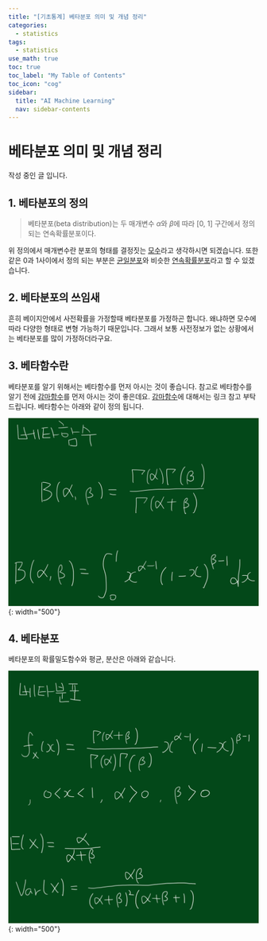 ```yaml
---
title: "[기초통계] 베타분포 의미 및 개념 정리" 
categories:
  - statistics
tags:
  - statistics
use_math: true
toc: true
toc_label: "My Table of Contents"
toc_icon: "cog"
sidebar:
  title: "AI Machine Learning"
  nav: sidebar-contents
---
```


# 베타분포 의미 및 개념 정리

작성 중인 글 입니다. 

## 1. 베타분포의 정의

> 베타분포(beta distribution)는 두 매개변수 $\alpha$와 $\beta$에 따라 [0, 1] 구간에서 정의 되는 연속확률분포이다. 

위 정의에서 매개변수란 분포의 형태를 결정짓는 [모수](https://losskatsu.github.io/statistics/population-sample/#)라고 생각하시면 되겠습니다. 또한 같은 0과 1사이에서 정의 되는 부분은 [균일분포](https://losskatsu.github.io/statistics/uniformdist/)와 비슷한 [연속확률분포](https://losskatsu.github.io/statistics/prob-distribution/)라고 할 수 있겠습니다.  

## 2. 베타분포의 쓰임새

흔히 베이지안에서 사전확률을 가정할때 베타분포를 가정하곤 합니다. 
왜냐하면 모수에 따라 다양한 형태로 변형 가능하기 때문입니다. 
그래서 보통 사전정보가 없는 상황에서는 베타분포를 많이 가정하더라구요. 

## 3. 베타함수란

베타분포를 알기 위해서는 베타함수를 먼저 아시는 것이 좋습니다. 
참고로 베타함수를 알기 전에 [감마함수](https://losskatsu.github.io/statistics/gammadist/)를 먼저 아시는 것이 좋은데요. [감마함수](https://losskatsu.github.io/statistics/gammadist/)에 대해서는 링크 참고 부탁드립니다. 
베타함수는 아래와 같이 정의 됩니다. 


![figure01](/assets/images/statistics/beta/betadist01.jpg){: width="500"}


## 4. 베타분포

베타분포의 확률밀도함수와 평균, 분산은 아래와 같습니다. 

![figure02](/assets/images/statistics/beta/betadist02.jpg){: width="500"}


